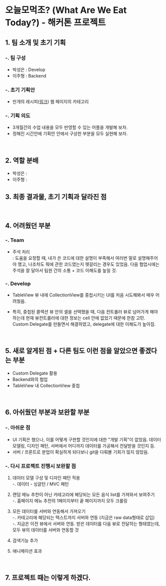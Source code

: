 # 오늘모먹조? (What Are We Eat Today?) - 해커톤 프로젝트

## 1. 팀 소개 및 초기 기획
### -. 팀 구성
- 박성은 : Develop
- 이주형 : Backend

### -. 초기 기획안
 - 만개의 레시피([링크](http://www.10000recipe.com/theme/list.html)) 웹 페이지의 카테고리
 

### -. 기획 의도
 - 3개월간의 수업 내용을 모두 반영할 수 있는 어플을 개발해 보자.
 - 정해진 시간안에 기획안 안에서 구상한 부분을 모두 실현해 보자.

<br>

## 2. 역할 분배
 - 박성은 : 
 - 이주형 :

 

## 3. 최종 결과물, 초기 기획과 달라진 점

<br>

## 4. 어려웠던 부분

### -. Team 
- 주석 처리  
 : 도움을 요청할 때, 내가 쓴 코드에 대한 설명이 부족해서 여러번 말로 설명해주어야 했고, 나조차도 뭐에 관한 코드였는지 헷갈리는 경우도 있었음. 다음 협업시에는 주석을 잘 달아서 팀원 간의 소통 + 코드 이해도를 높일 것.

### -. Develop

- TableView 뷰 내에 CollectionView를 중첩시키는 UI를 처음 시도해봐서 매우 어려웠음. 

- 특히, 중첩된 콜렉션 뷰 안의 셀을 선택했을 때, 다음 컨트롤러 뷰로 넘어가게 해야 하는데 현재 뷰컨트롤러에 대한 정보는 cell 안에 없었기 때문에 한참 고민. Custom Delegate를 만들면서 해결하였고, delegate에 대한 이해도가 높아짐.

<br>

## 5. 새로 알게된 점 + 다른 팀도 이런 점을 알았으면 좋겠다는 부분
- Custom Delegate 활용
- Backend와의 협업
- TableView 내 CollectionView 중첩


<br>
  
## 6. 아쉬웠던 부분과 보완할 부분
### -. 아쉬운 점
- UI 기획은 했으나, 이를 어떻게 구현할 것인지에 대한 "개발 기획"이 없었음. 데이터 모델링, 디자인 패턴, 서버에서 어디까지 데이터를 가공해서 전달받을 것인지 등.
- 서버 / 프론트로 분업이 확실하게 되다보니 git을 다뤄볼 기회가 많지 않았음.

### -. 다시 프로젝트 진행시 보완할 점

1. 데이터 모델 구성 및 디자인 패턴 적용  
    -. 데이터 - 싱글턴 / MVC 패턴

2. 랜덤 메뉴 추천이 아닌 카테고리에 해당되는 모든 음식 list를 가져와서 보여주기  
    -. 홈페이지 메뉴 추천의 1페이지부터 끝 페이지까지 모두 크롤링

3. 모든 데이터를 서버와 연동해서 가져오기  
    -. 카테고리에 해당되는 텍스트까지 서버와 연동 (지금은 raw data형태로 삽입)  
    -. 지금은 이전 뷰에서 서버와 연동. 받은 데이터를 다음 뷰로 전달하는 형태였는데, 모두 뷰의 데이터를 서버와 연동할 것

4. 검색기능 추가
5. 애니메이션 효과
 
<br>

## 7. 프로젝트 때는 이렇게 하겠다.
 
 
 
 
 
 
 
 
 
 
 
 